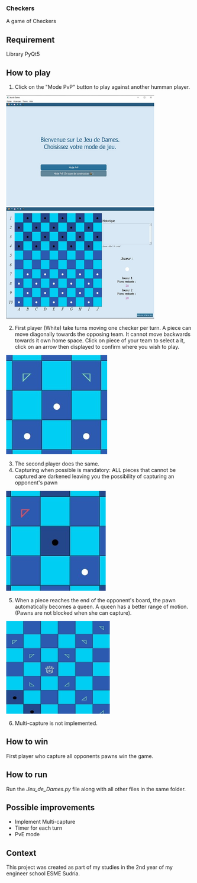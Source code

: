 ### Checkers
A game of Checkers

## Requirement
Library PyQt5

## How to play
1.  Click on the "Mode PvP" button to play against another humman player.

 <img src="img/img1_home_screen.jpg" alt="img1_home_screen" width="400" height="300">  <img src="img/img2_board.jpg" alt="img2_board" width="400" height="300">

2.  First player (White) take turns moving one checker per turn. A piece can move diagonally towards the opposing team. It cannot move backwards towards it own home space. Click on piece of your team to select a it, click on an arrow then displayed to confirm where you wish to play.

![img3_pawn_move](/img/img3_pawn_move.jpg)

3. The second player does the same.
4. Capturing when possible is mandatory: ALL pieces that cannot be captured are darkened leaving you the possibility of capturing an opponent's pawn

![img4_capture](/img/img4_capture.jpg)

5. When a piece reaches the end of the opponent's board, the pawn automatically becomes a queen. A queen has a better range of motion. (Pawns are not blocked when she can capture).

<img src="img/img5_queen_move.jpg" alt="img5_queen_move" width="280" height="250">

6.  Multi-capture is not implemented.

## How to win
First player who capture all opponents pawns win the game.

## How to run
Run the *Jeu_de_Dames.py* file along with all other files in the same folder.

## Possible improvements
- Implement Multi-capture
- Timer for each turn
- PvE mode


## Context
This project was created as part of my studies in the 2nd year of my engineer school ESME Sudria.
